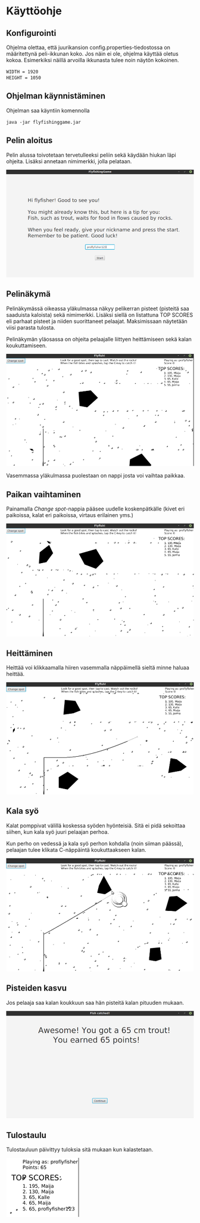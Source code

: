 # Käyttöohje

## Konfigurointi

Ohjelma olettaa, että juurikansion config.properties-tiedostossa on määritettynä peli-ikkunan koko. Jos näin ei ole, ohjelma käyttää oletus kokoa. Esimerkiksi näillä arvoilla ikkunasta tulee noin näytön kokoinen.

    WIDTH = 1920
    HEIGHT = 1050

## Ohjelman käynnistäminen

Ohjelman saa käyntiin komennolla

    java -jar flyfishinggame.jar


## Pelin aloitus

Pelin alussa toivotetaan tervetulleeksi peliin sekä käydään hiukan läpi ohjeita. Lisäksi annetaan nimimerkki, jolla pelataan. 

![pelin aloitus](https://github.com/matiastamsi/ot-harjoitustyo/blob/master/dokumentaatio/kuvat/pelin_aloitus.png)

## Pelinäkymä

Pelinäkymässä oikeassa yläkulmassa näkyy pelikerran pisteet (pisteitä saa saaduista kaloista) sekä nimimerkki. Lisäksi siellä on listattuna TOP SCORES eli parhaat pisteet ja niiden suorittaneet pelaajat. Maksimissaan näytetään viisi parasta tulosta.

Pelinäkymän yläosassa on ohjeita pelaajalle liittyen heittämiseen sekä kalan koukuttamiseen.

![pelinäkymä](https://github.com/matiastamsi/ot-harjoitustyo/blob/master/dokumentaatio/kuvat/pelinakyma.png)

Vasemmassa yläkulmassa puolestaan on nappi josta voi vaihtaa paikkaa.

## Paikan vaihtaminen

Painamalla _Change spot_-nappia pääsee uudelle koskenpätkälle (kivet eri paikoissa, kalat eri paikoissa, virtaus erilainen yms.)

![paikanvaihto](https://github.com/matiastamsi/ot-harjoitustyo/blob/master/dokumentaatio/kuvat/change_spot.png)

## Heittäminen

Heittää voi klikkaamalla hiiren vasemmalla näppäimellä sieltä minne haluaa heittää.

![heittäminen](https://github.com/matiastamsi/ot-harjoitustyo/blob/master/dokumentaatio/kuvat/heitto.png)

## Kala syö

Kalat pomppivat välillä koskessa syöden hyönteisiä. Sitä ei pidä sekoittaa siihen, kun kala syö juuri pelaajan perhoa.

Kun perho on vedessä ja kala syö perhon kohdalla (noin siiman päässä), pelaajan tulee klikata C-näppäintä koukuttaakseen kalan.

![kala syö](https://github.com/matiastamsi/ot-harjoitustyo/blob/master/dokumentaatio/kuvat/kala_syo.png)

## Pisteiden kasvu

Jos pelaaja saa kalan koukkuun saa hän pisteitä kalan pituuden mukaan.

![pisteet kalasta](https://github.com/matiastamsi/ot-harjoitustyo/blob/master/dokumentaatio/kuvat/pisteet_kalasta.png)

## Tulostaulu

Tulostauluun päivittyy tuloksia sitä mukaan kun kalastetaan.

![tulokset](https://github.com/matiastamsi/ot-harjoitustyo/blob/master/dokumentaatio/kuvat/tulokset.png)

